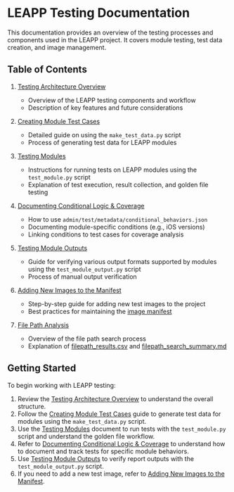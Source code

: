 # LEAPP Testing Documentation

This documentation provides an overview of the testing processes and components used in the LEAPP project. It covers module testing, test data creation, and image management.

## Table of Contents

1. [Testing Architecture Overview](testing_architecture_overview.md)
   - Overview of the LEAPP testing components and workflow
   - Description of key features and future considerations

2. [Creating Module Test Cases](create_module_test_cases.md)
   - Detailed guide on using the `make_test_data.py` script
   - Process of generating test data for LEAPP modules

3. [Testing Modules](testing_modules.md)
   - Instructions for running tests on LEAPP modules using the `test_module.py` script
   - Explanation of test execution, result collection, and golden file testing

4. [Documenting Conditional Logic & Coverage](conditional_logic_coverage.md)
   - How to use `admin/test/metadata/conditional_behaviors.json`
   - Documenting module-specific conditions (e.g., iOS versions)
   - Linking conditions to test cases for coverage analysis

5. [Testing Module Outputs](testing_module_outputs.md)
   - Guide for verifying various output formats supported by modules using the `test_module_output.py` script
   - Process of manual output verification

6. [Adding New Images to the Manifest](guide_adding_images.md)
   - Step-by-step guide for adding new test images to the project
   - Best practices for maintaining the [image manifest](../../image_manifest.json)

7. [File Path Analysis](filepath_analysis.md)
   - Overview of the file path search process
   - Explanation of [filepath_results.csv](../filepath_results.csv) and [filepath_search_summary.md](../filepath_search_summary.md)

## Getting Started

To begin working with LEAPP testing:

1. Review the [Testing Architecture Overview](testing_architecture_overview.md) to understand the overall structure.
2. Follow the [Creating Module Test Cases](create_module_test_cases.md) guide to generate test data for modules using the `make_test_data.py` script.
3. Use the [Testing Modules](testing_modules.md) document to run tests with the `test_module.py` script and understand the golden file workflow.
4. Refer to [Documenting Conditional Logic & Coverage](conditional_logic_coverage.md) to understand how to document and track tests for specific module behaviors.
5. Use [Testing Module Outputs](testing_module_outputs.md) to verify report outputs with the `test_module_output.py` script.
6. If you need to add a new test image, refer to [Adding New Images to the Manifest](guide_adding_images.md).


